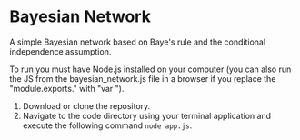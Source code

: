 # Bayesian Network

A simple Bayesian network based on Baye's rule and the conditional independence assumption.

To run you must have Node.js installed on your computer (you can also run the JS from the bayesian_network.js file in a browser if you
replace the "module.exports." with "var ").

1. Download or clone the repository.
2. Navigate to the code directory using your terminal application and execute the following command `node app.js`.